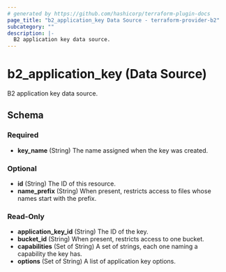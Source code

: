 ```yaml
---
# generated by https://github.com/hashicorp/terraform-plugin-docs
page_title: "b2_application_key Data Source - terraform-provider-b2"
subcategory: ""
description: |-
  B2 application key data source.
---
```


# b2_application_key (Data Source)

B2 application key data source.



<!-- schema generated by tfplugindocs -->
## Schema

### Required

- **key_name** (String) The name assigned when the key was created.

### Optional

- **id** (String) The ID of this resource.
- **name_prefix** (String) When present, restricts access to files whose names start with the prefix.

### Read-Only

- **application_key_id** (String) The ID of the key.
- **bucket_id** (String) When present, restricts access to one bucket.
- **capabilities** (Set of String) A set of strings, each one naming a capability the key has.
- **options** (Set of String) A list of application key options.


